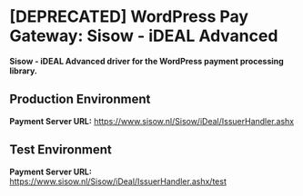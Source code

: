 # [DEPRECATED] WordPress Pay Gateway: Sisow - iDEAL Advanced

**Sisow - iDEAL Advanced driver for the WordPress payment processing library.**

## Production Environment

**Payment Server URL:** https://www.sisow.nl/Sisow/iDeal/IssuerHandler.ashx  

## Test Environment

**Payment Server URL:** https://www.sisow.nl/Sisow/iDeal/IssuerHandler.ashx/test  
